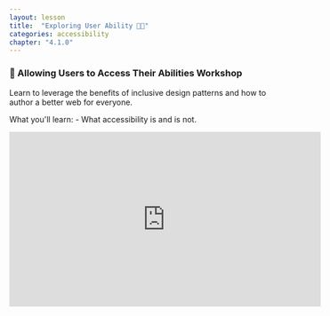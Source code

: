 ```yaml
---
layout: lesson
title:  "Exploring User Ability 💪😃"
categories: accessibility 
chapter: "4.1.0"
---
```


### 📼 Allowing Users to Access Their Abilities&nbsp;Workshop
Learn to leverage the benefits of inclusive design patterns and how to author a better web for everyone.

What you'll learn: - What accessibility is and is not.

<iframe width="560" height="315" src="https://www.youtube.com/embed/JBiB_vUaxlI" frameborder="0" allowfullscreen></iframe>


